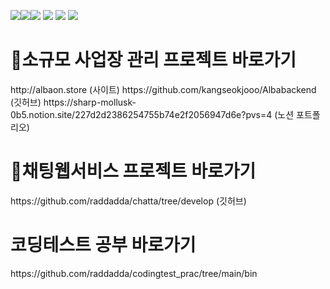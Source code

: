 <img src="https://img.shields.io/badge/javascript-F7DF1E?style=flat&logo=javascript&logoColor=white"/><img src="https://img.shields.io/badge/git-F05032?style=flat&logo=git&logoColor=white"/><img src="https://img.shields.io/badge/spring-6DB33F?style=flat&logo=spring&logoColor=white"/>
<img src="https://img.shields.io/badge/springboot-6DB33F?style=flat&logo=springboot&logoColor=white"/>
<img src="https://img.shields.io/badge/node.js-339933?style=flat&logo=node.js&logoColor=white"/>
<img src="https://img.shields.io/badge/java-007054?style=flat&logo=java&logoColor=white"/>




<h1>🧷소규모 사업장 관리 프로젝트 바로가기</h1>
http://albaon.store (사이트)
https://github.com/kangseokjooo/Albabackend (깃허브)
https://sharp-mollusk-0b5.notion.site/227d2d2386254755b74e2f2056947d6e?pvs=4 (노션 포트폴리오)

<h1>🧷채팅웹서비스 프로젝트 바로가기</h1>
https://github.com/raddadda/chatta/tree/develop (깃허브)

<h1>코딩테스트 공부 바로가기</h1>
https://github.com/raddadda/codingtest_prac/tree/main/bin


